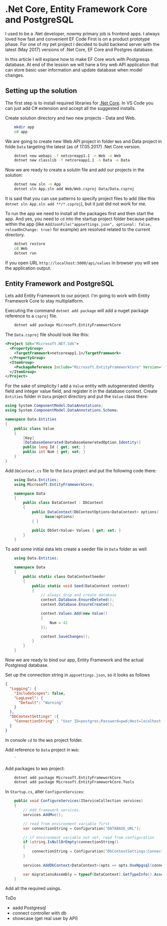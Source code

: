 # .Net Core, Entity Framework Core and PostgreSQL

I used to be a .Net developer, nowmy primary job is frontend apps. I always loved how fast and convenient EF Code First is on a product prototype phase. For one of my pet project I decided to build backend server with the latest (May 2017) versions of .Net Core, EF Core and Postgres database.


In this article I will explane how to make EF Core work with Postgresqs database. At end of the lession we will hane a tiny web API application that can store basic user information and update database when model changes.


## Setting up the solution
The first step is to install required libraries for [.Net Core](https://www.microsoft.com/net/core). In VS Code you can just add C# extension and accept all the suggested installs.


Create solution directory and two new projects - Data and Web.
``` bash
    mkdir app
    cd app 
```

We are going to create new Web API project in folder `Web` and Data project in folde `Data` targeting the latest (as of 17.05.2017) .Net Core version.
``` bash
    dotnet new webapi -f netcoreapp1.1 -n Web -o Web
    dotnet new classlib -f netcoreapp1.1 -n Data -o Data
```

Now we are ready to create a solutin file and add our projects in the solution:
``` bash
    dotnet new sln -n App
    dotnet sln App.sln add Web/Web.csproj Data/Data.csproj
```

It is said that you can use patterns to specify project files to add (like this `dotnet sln App.sln add **/*.csproj`), but it just did not work for me.


To run the app we need to install all the packages first and then start the app. And yes, you need to `cd` into the startup project folder because pathes within the app (like `AddJsonFile("appsettings.json", optional: false, reloadOnChange: true)` for example) are resolved related to the current directory.
``` bash
    dotnet restore
    cd Web
    dotnet run
```


If you open URL `http://localhost:5000/api/values` in browser you will see the application output.


## Entity Framework and PostgreSQL

Lets add Entity Framework to our porject. I'm going to work with Entity Framework Core to stay multiplatform.


Executing the command `dotnet add package` will add a nuget package reference to a `csproj` file.
``` bash
    dotnet add package Microsoft.EntityFrameworkCore
```

The `Data.csproj` file should look like this:
```xml
<Project Sdk="Microsoft.NET.Sdk">
  <PropertyGroup>
    <TargetFramework>netcoreapp1.1</TargetFramework>
  </PropertyGroup>
  <ItemGroup>
    <PackageReference Include="Microsoft.EntityFrameworkCore" Version="1.1.2" />
  </ItemGroup>
</Project>
```


For the sake of simplicity I add a `Value` entity with autogenerated identity field and integer value field, and register it in the database context. Create `Entities` folder in `Data` project directory and put the `Value` class there:
```C#
using System.ComponentModel.DataAnnotations;
using System.ComponentModel.DataAnnotations.Schema;

namespace Data.Entities
{
    public class Value
    {
        [Key]
        [DatabaseGenerated(DatabaseGeneratedOption.Identity)]
        public long Id { get; set; }
        public int Num { get; set; }
    }
}
```

Add `DbContext.cs` file to the `Data` project and put the following code there:
```C#
    using Data.Entities;
    using Microsoft.EntityFrameworkCore;

    namespace Data
    {
        public class DataContext : DbContext
        {
            public DataContext(DbContextOptions<DataContext> options)
                : base(options)
            { }

            public DbSet<Value> Values { get; set; }
        }
    }
```

To add some initial data lets create a seeder file in `Data` folder as well
```c#
    using Data.Entities;

    namespace Data
    {
        public static class DataContextSeeder
        {
            public static void Seed(DataContext context)
            {
                // always drop and create database
                context.Database.EnsureDeleted();
                context.Database.EnsureCreated();

                context.Values.Add(new Value()
                {
                    Num = 42
                });

                context.SaveChanges();
            }
        }
    }
```

Now we are ready to bind our app, Entity Framework and the actual Postgresql database.

Set up the connection string in `appsettings.json`, so it looks as follows
```json
{
  "Logging": {
    "IncludeScopes": false,
    "LogLevel": {
      "Default": "Warning"
    }
  },
  "DbContextSettings" :{
    "ConnectionString" : "User ID=postgres;Password=pwd;Host=localhost;Port=5432;Database=TtDatabase;Pooling=true;"
  }
}
```


In console `cd` to the `Web` project folder.


Add reference to `Data` project in `Web`:
``` bash
    `
```

Add packages to `Web` project:
``` bash
    dotnet add package Microsoft.EntityFrameworkCore
    dotnet add package Microsoft.EntityFrameworkCore.Tools
```

In `Startup.cs`, alter `ConfigureServices`:
```c#
    public void ConfigureServices(IServiceCollection services)
    {
        // Add framework services.
        services.AddMvc();

        // read from environment variable first
        var connectionString = Configuration["DATABASE_URL"];

        // if environment variable not set, read from configuration
        if (string.IsNullOrEmpty(connectionString))
        {
            connectionString = Configuration["DbContextSettings:ConnectionString"];
        }
        
        services.AddDbContext<DataContext>(opts => opts.UseNpgsql(connectionString));

        var migrationsAssembly = typeof(DataContext).GetTypeInfo().Assembly.GetName().Name;
    }
```


Add all the required usings.

ToDo
* aadd Postgresql
* connect controller with db
* showcase (get real user by API)